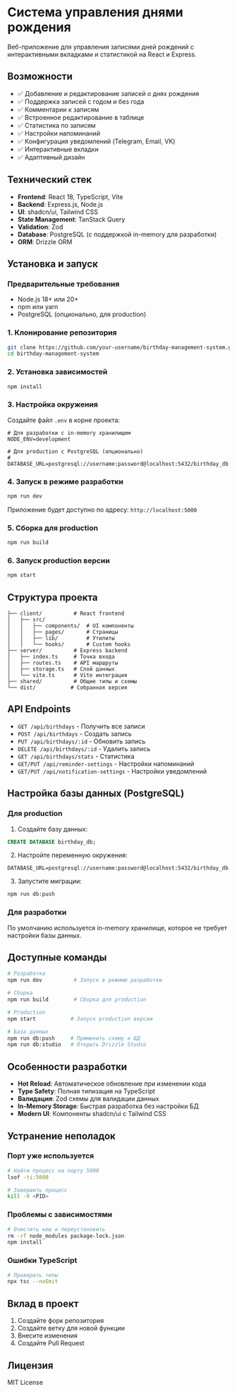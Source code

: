 # Система управления днями рождения

Веб-приложение для управления записями дней рождений с интерактивными вкладками и статистикой на React и Express.

## Возможности

- ✅ Добавление и редактирование записей о днях рождения
- ✅ Поддержка записей с годом и без года
- ✅ Комментарии к записям
- ✅ Встроенное редактирование в таблице
- ✅ Статистика по записям
- ✅ Настройки напоминаний
- ✅ Конфигурация уведомлений (Telegram, Email, VK)
- ✅ Интерактивные вкладки
- ✅ Адаптивный дизайн

## Технический стек

- **Frontend**: React 18, TypeScript, Vite
- **Backend**: Express.js, Node.js
- **UI**: shadcn/ui, Tailwind CSS
- **State Management**: TanStack Query
- **Validation**: Zod
- **Database**: PostgreSQL (с поддержкой in-memory для разработки)
- **ORM**: Drizzle ORM

## Установка и запуск

### Предварительные требования

- Node.js 18+ или 20+
- npm или yarn
- PostgreSQL (опционально, для production)

### 1. Клонирование репозитория

```bash
git clone https://github.com/your-username/birthday-management-system.git
cd birthday-management-system
```

### 2. Установка зависимостей

```bash
npm install
```

### 3. Настройка окружения

Создайте файл `.env` в корне проекта:

```env
# Для разработки с in-memory хранилищем
NODE_ENV=development

# Для production с PostgreSQL (опционально)
# DATABASE_URL=postgresql://username:password@localhost:5432/birthday_db
```

### 4. Запуск в режиме разработки

```bash
npm run dev
```

Приложение будет доступно по адресу: `http://localhost:5000`

### 5. Сборка для production

```bash
npm run build
```

### 6. Запуск production версии

```bash
npm start
```

## Структура проекта

```
├── client/          # React frontend
│   ├── src/
│   │   ├── components/  # UI компоненты
│   │   ├── pages/       # Страницы
│   │   ├── lib/         # Утилиты
│   │   └── hooks/       # Custom hooks
├── server/          # Express backend
│   ├── index.ts     # Точка входа
│   ├── routes.ts    # API маршруты
│   ├── storage.ts   # Слой данных
│   └── vite.ts      # Vite интеграция
├── shared/          # Общие типы и схемы
└── dist/           # Собранная версия
```

## API Endpoints

- `GET /api/birthdays` - Получить все записи
- `POST /api/birthdays` - Создать запись
- `PUT /api/birthdays/:id` - Обновить запись
- `DELETE /api/birthdays/:id` - Удалить запись
- `GET /api/birthdays/stats` - Статистика
- `GET/PUT /api/reminder-settings` - Настройки напоминаний
- `GET/PUT /api/notification-settings` - Настройки уведомлений

## Настройка базы данных (PostgreSQL)

### Для production

1. Создайте базу данных:
```sql
CREATE DATABASE birthday_db;
```

2. Настройте переменную окружения:
```env
DATABASE_URL=postgresql://username:password@localhost:5432/birthday_db
```

3. Запустите миграции:
```bash
npm run db:push
```

### Для разработки

По умолчанию используется in-memory хранилище, которое не требует настройки базы данных.

## Доступные команды

```bash
# Разработка
npm run dev          # Запуск в режиме разработки

# Сборка
npm run build        # Сборка для production

# Production
npm start           # Запуск production версии

# База данных
npm run db:push     # Применить схему к БД
npm run db:studio   # Открыть Drizzle Studio
```

## Особенности разработки

- **Hot Reload**: Автоматическое обновление при изменении кода
- **Type Safety**: Полная типизация на TypeScript
- **Валидация**: Zod схемы для валидации данных
- **In-Memory Storage**: Быстрая разработка без настройки БД
- **Modern UI**: Компоненты shadcn/ui с Tailwind CSS

## Устранение неполадок

### Порт уже используется
```bash
# Найти процесс на порту 5000
lsof -ti:5000

# Завершить процесс
kill -9 <PID>
```

### Проблемы с зависимостями
```bash
# Очистить кеш и переустановить
rm -rf node_modules package-lock.json
npm install
```

### Ошибки TypeScript
```bash
# Проверить типы
npx tsc --noEmit
```

## Вклад в проект

1. Создайте форк репозитория
2. Создайте ветку для новой функции
3. Внесите изменения
4. Создайте Pull Request

## Лицензия

MIT License